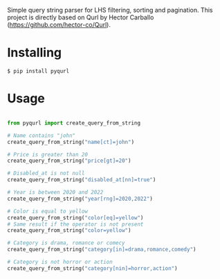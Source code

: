 Simple query string parser for LHS filtering, sorting and pagination. This project is directly based on Qurl by Hector Carballo (https://github.com/hector-co/Qurl).

# Installing 
```
$ pip install pyqurl
```

# Usage

```python

from pyqurl import create_query_from_string

# Name contains "john"
create_query_from_string("name[ct]=john")

# Price is greater than 20
create_query_from_string("price[gt]=20")

# Disabled_at is not null
create_query_from_string("disabled_at[nn]=true")

# Year is between 2020 and 2022
create_query_from_string("year[rng]=2020,2022")

# Color is equal to yellow
create_query_from_string("color[eq]=yellow")
# Same result if the operator is not present
create_query_from_string("color=yellow")

# Category is drama, romance or comecy
create_query_from_string("category[in]=drama,romance,comedy")

# Category is not horror or action
create_query_from_string("category[nin]=horror,action")


```